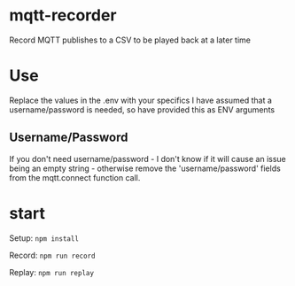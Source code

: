 # mqtt-recorder
Record MQTT publishes to a CSV to be played back at a later time

# Use
Replace the values in the .env with your specifics
I have assumed that a username/password is needed, so have provided this as ENV arguments

## Username/Password
If you don't need username/password - I don't know if it will cause an issue being an empty string - otherwise remove the 'username/password' fields from the mqtt.connect function call.

# start
Setup:
`npm install`

Record:
`npm run record`

Replay:
`npm run replay`
